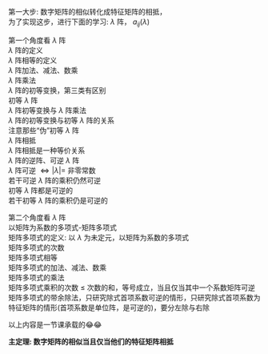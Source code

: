 第一大步: 数字矩阵的相似转化成特征矩阵的相抵，  
为了实现这步，进行下面的学习: $\lambda$ 阵， $a_{ij}(\lambda)$  
  
第一个角度看 $\lambda$ 阵  
 $\lambda$ 阵的定义  
 $\lambda$ 阵相等的定义  
 $\lambda$ 阵加法、减法、数乘  
 $\lambda$ 阵乘法  
 $\lambda$ 阵的初等变换，第三类有区别  
初等 $\lambda$ 阵  
 $\lambda$ 阵初等变换与 $\lambda$ 阵乘法  
 $\lambda$ 阵的初等变换与初等 $\lambda$ 阵的关系  
注意那些“伪”初等 $\lambda$ 阵  
 $\lambda$ 阵相抵  
 $\lambda$ 阵相抵是一种等价关系  
 $\lambda$ 阵的逆阵、可逆 $\lambda$ 阵  
 $\lambda$ 阵可逆 $\iff|\lambda|=$ 非零常数  
若干可逆 $\lambda$ 阵的乘积仍然可逆  
初等 $\lambda$ 阵都是可逆的  
若干初等 $\lambda$ 阵的乘积仍是可逆的  
  
第二个角度看 $\lambda$ 阵  
以矩阵为系数的多项式-矩阵多项式  
矩阵多项式的定义: 以 $\lambda$ 为未定元，以矩阵为系数的多项式  
矩阵多项式的次数  
矩阵多项式相等  
矩阵多项式的加法、减法、数乘  
矩阵多项式的乘法  
矩阵多项式乘积的次数 $\leq$ 次数的和，等号成立，当且仅当其中一个系数矩阵可逆  
矩阵多项式的带余除法，只研究除式首项系数可逆的情形，只研究除式首项系数为特征矩阵的情形(首项系数是单位阵，是可逆的)，要分左除与右除  
  
以上内容是一节课承载的😂😂  
  
**主定理: 数字矩阵的相似当且仅当他们的特征矩阵相抵**  
